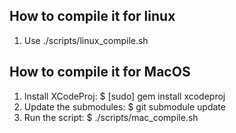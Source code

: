 How to compile it for linux
---------------------------

1. Use ./scripts/linux_compile.sh

How to compile it for MacOS
---------------------------

1. Install XCodeProj:
  $ [sudo] gem install xcodeproj
2. Update the submodules:
  $ git submodule update
3. Run the script:
  $ ./scripts/mac_compile.sh

